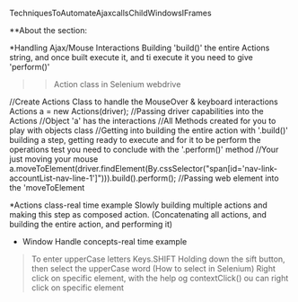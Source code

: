 TechniquesToAutomateAjaxcallsChildWindowsIFrames

**About the section:

*Handling Ajax/Mouse Interactions
Building 'build()' the entire Actions string, and once built execute it, and ti execute it you need to give 'perform()'
>>Action class in Selenium webdrive
>

//Create Actions Class to handle the MouseOver & keyboard interactions
Actions a = new Actions(driver); //Passing driver capabilities into the Actions
//Object 'a' has the interactions
//All Methods created for you to play with objects class
//Getting into building the entire action with '.build()' building a step, getting ready to execute and for it to be perform the operations test you need to conclude with the '.perform()' method
//Your just moving your mouse
a.moveToElement(driver.findElement(By.cssSelector("span[id='nav-link-accountList-nav-line-1']"))).build().perform(); //Passing web element into the 'moveToElement

*Actions class-real time example
Slowly building multiple actions and making this step as composed action. (Concatenating all actions, and building the entire action, and performing it)

* Window Handle concepts-real time example
>To enter upperCase letters Keys.SHIFT Holding down the sift button, then select the upperCase word (How to select in Selenium)
>Right click on specific element, with the help og contextClick() ou can right click on specific element
>